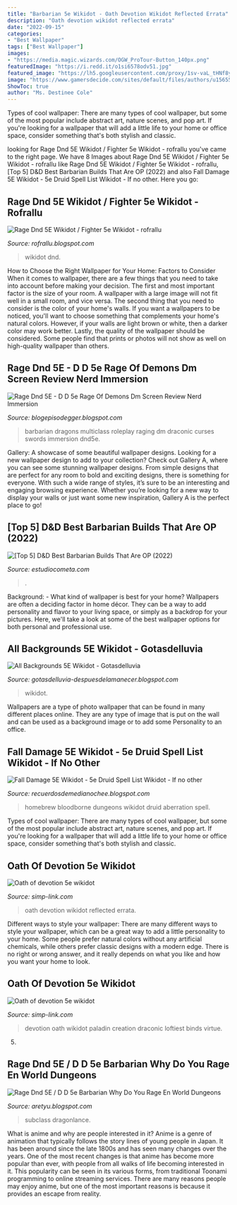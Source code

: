 ```yaml
---
title: "Barbarian 5e Wikidot - Oath Devotion Wikidot Reflected Errata"
description: "Oath devotion wikidot reflected errata"
date: "2022-09-15"
categories:
- "Best Wallpaper"
tags: ["Best Wallpaper"]
images:
- "https://media.magic.wizards.com/OGW_ProTour-Button_140px.png"
featuredImage: "https://i.redd.it/o1si6578odv51.jpg"
featured_image: "https://lh5.googleusercontent.com/proxy/1sv-vaL_tHNf8y7tgBkWXEJlc-gtsaFvhCf6yS-C3zQN1lW4lz8vhyV-wV2u7oOhqNd8W-0CSbu1MCyHVruybYzeN4yMN3hkNgMotpUVVNG2AH4=w1200-h630-p-k-no-nu"
image: "https://www.gamersdecide.com/sites/default/files/authors/u156559/warlock_barbarian.jpg"
ShowToc: true
author: "Ms. Destinee Cole"
---
```



Types of cool wallpaper:
There are many types of cool wallpaper, but some of the most popular include abstract art, nature scenes, and pop art. If you're looking for a wallpaper that will add a little life to your home or office space, consider something that's both stylish and classic.

	

		
looking for Rage Dnd 5E Wikidot / Fighter 5e Wikidot - rofrallu you've came to the right page. We have 8 Images about Rage Dnd 5E Wikidot / Fighter 5e Wikidot - rofrallu like Rage Dnd 5E Wikidot / Fighter 5e Wikidot - rofrallu, [Top 5] D&amp;D Best Barbarian Builds That Are OP (2022) and also Fall Damage 5E Wikidot - 5e Druid Spell List Wikidot - If no other. Here you go:
		
    
## Rage Dnd 5E Wikidot / Fighter 5e Wikidot - Rofrallu

<img loading=lazy src="https://lh5.googleusercontent.com/proxy/1sv-vaL_tHNf8y7tgBkWXEJlc-gtsaFvhCf6yS-C3zQN1lW4lz8vhyV-wV2u7oOhqNd8W-0CSbu1MCyHVruybYzeN4yMN3hkNgMotpUVVNG2AH4=w1200-h630-p-k-no-nu" onerror="this.onerror=null;this.src='https://tse1.mm.bing.net/th?id=OIP.mcrEODOh15ODS3_-jNkVaAHaD4&amp;pid=15.1';" alt="Rage Dnd 5E Wikidot / Fighter 5e Wikidot - rofrallu">

_Source: rofrallu.blogspot.com_

>wikidot dnd. 

	

How to Choose the Right Wallpaper for Your Home: Factors to Consider
When it comes to wallpaper, there are a few things that you need to take into account before making your decision. The first and most important factor is the size of your room. A wallpaper with a large image will not fit well in a small room, and vice versa. 
The second thing that you need to consider is the color of your home's walls. If you want a wallpapers to be noticed, you'll want to choose something that complements your home's natural colors. However, if your walls are light brown or white, then a darker color may work better. 
Lastly, the quality of the wallpaper should be considered. Some people find that prints or photos will not show as well on high-quality wallpaper than others.

    
## Rage Dnd 5E - D D 5e Rage Of Demons Dm Screen Review Nerd Immersion

<img loading=lazy src="https://i0.wp.com/www.wizardslaboratory.com/wp-content/uploads/2018/06/c3barbarianintro.png?resize=525%2C547" onerror="this.onerror=null;this.src='https://tse4.mm.bing.net/th?id=OIP.TwVzyisYmlyTngiz2pQFWgHaHt&amp;pid=15.1';" alt="Rage Dnd 5E - D D 5e Rage Of Demons Dm Screen Review Nerd Immersion">

_Source: blogepisodegger.blogspot.com_

>barbarian dragons multiclass roleplay raging dm draconic curses swords immersion dnd5e. 

	

Gallery: A showcase of some beautiful wallpaper designs.
Looking for a new wallpaper design to add to your collection? Check out Gallery A, where you can see some stunning wallpaper designs. From simple designs that are perfect for any room to bold and exciting designs, there is something for everyone. With such a wide range of styles, it’s sure to be an interesting and engaging browsing experience. Whether you’re looking for a new way to display your walls or just want some new inspiration, Gallery A is the perfect place to go!





	
	
    
## [Top 5] D&amp;D Best Barbarian Builds That Are OP (2022)

<img loading=lazy src="https://www.gamersdecide.com/sites/default/files/authors/u156559/warlock_barbarian.jpg" onerror="this.onerror=null;this.src='https://tse1.mm.bing.net/th?id=OIP.qIyBccXi8m_26zVDeVLhcgHaMl&amp;pid=15.1';" alt="[Top 5] D&amp;D Best Barbarian Builds That Are OP (2022)">

_Source: estudiocometa.com_

>. 

	

Background: - What kind of wallpaper is best for your home?
Wallpapers are often a deciding factor in home décor. They can be a way to add personality and flavor to your living space, or simply as a backdrop for your pictures. Here, we'll take a look at some of the best wallpaper options for both personal and professional use.

    
## All Backgrounds 5E Wikidot - Gotasdelluvia

<img loading=lazy src="https://lh6.googleusercontent.com/proxy/BTwmk0d6y-W1DXtdFqllxSx27_cIiEx1t-BWs1a67rnVCSq6i7f5y5IGq0Q9NbeROxfic7HHUa7M-YC_9CzjMepNKLjjTXegLpfbtOBUB7Kg01K4RzGmFZ44tEU_-jQ=s0-d" onerror="this.onerror=null;this.src='https://tse1.mm.bing.net/th?id=OIP.vu615Z0uK5opGTXYHi89NwHaET&amp;pid=15.1';" alt="All Backgrounds 5E Wikidot - Gotasdelluvia">

_Source: gotasdelluvia-despuesdelamanecer.blogspot.com_

>wikidot. 

	



Wallpapers are a type of photo wallpaper that can be found in many different places online. They are any type of image that is put on the wall and can be used as a background image or to add some Personality to an office.

    
## Fall Damage 5E Wikidot - 5e Druid Spell List Wikidot - If No Other

<img loading=lazy src="https://i.pinimg.com/originals/89/e7/b4/89e7b476e62a56ced944d5ac40309802.jpg" onerror="this.onerror=null;this.src='https://tse4.mm.bing.net/th?id=OIP.mIQBlOo0MODPVdz0hYMXPAHaKe&amp;pid=15.1';" alt="Fall Damage 5E Wikidot - 5e Druid Spell List Wikidot - If no other">

_Source: recuerdosdemedianochee.blogspot.com_

>homebrew bloodborne dungeons wikidot druid aberration spell. 

	

Types of cool wallpaper:
There are many types of cool wallpaper, but some of the most popular include abstract art, nature scenes, and pop art. If you're looking for a wallpaper that will add a little life to your home or office space, consider something that's both stylish and classic.

    
## Oath Of Devotion 5e Wikidot

<img loading=lazy src="https://media.magic.wizards.com/OGW_ProTour-Button_140px.png" onerror="this.onerror=null;this.src='https://tse4.mm.bing.net/th?id=OIP.F8tQOM4Dl7B49xWkuSsB3gAAAA&amp;pid=15.1';" alt="Oath of devotion 5e wikidot">

_Source: simp-link.com_

>oath devotion wikidot reflected errata. 

	

Different ways to style your wallpaper:
There are many different ways to style your wallpaper, which can be a great way to add a little personality to your home. Some people prefer natural colors without any artificial chemicals, while others prefer classic designs with a modern edge. There is no right or wrong answer, and it really depends on what you like and how you want your home to look.

    
## Oath Of Devotion 5e Wikidot

<img loading=lazy src="https://5e.tools/img/book/GGR/011-c112.png" onerror="this.onerror=null;this.src='https://tse2.mm.bing.net/th?id=OIP.zTA1OG21r8NXaujsVvAJzgHaFU&amp;pid=15.1';" alt="Oath of devotion 5e wikidot">

_Source: simp-link.com_

>devotion oath wikidot paladin creation draconic loftiest binds virtue. 

	

5.

    
## Rage Dnd 5E / D D 5e Barbarian Why Do You Rage En World Dungeons

<img loading=lazy src="https://i.redd.it/o1si6578odv51.jpg" onerror="this.onerror=null;this.src='https://tse2.mm.bing.net/th?id=OIP.jV_GusIIsw09TN5rM6-y9AHaJl&amp;pid=15.1';" alt="Rage Dnd 5E / D D 5e Barbarian Why Do You Rage En World Dungeons">

_Source: aretyu.blogspot.com_

>subclass dragonlance. 

	

What is anime and why are people interested in it?
Anime is a genre of animation that typically follows the story lines of young people in Japan. It has been around since the late 1800s and has seen many changes over the years. One of the most recent changes is that anime has become more popular than ever, with people from all walks of life becoming interested in it. This popularity can be seen in its various forms, from traditional Toonami programming to online streaming services. There are many reasons people may enjoy anime, but one of the most important reasons is because it provides an escape from reality.

